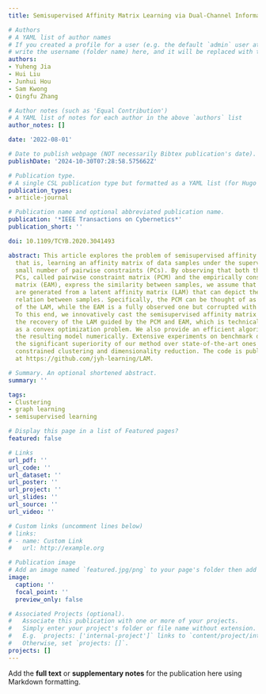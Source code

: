 ```yaml
---
title: Semisupervised Affinity Matrix Learning via Dual-Channel Information Recovery

# Authors
# A YAML list of author names
# If you created a profile for a user (e.g. the default `admin` user at `content/authors/admin/`), 
# write the username (folder name) here, and it will be replaced with their full name and linked to their profile.
authors:
- Yuheng Jia
- Hui Liu
- Junhui Hou
- Sam Kwong
- Qingfu Zhang

# Author notes (such as 'Equal Contribution')
# A YAML list of notes for each author in the above `authors` list
author_notes: []

date: '2022-08-01'

# Date to publish webpage (NOT necessarily Bibtex publication's date).
publishDate: '2024-10-30T07:28:58.575662Z'

# Publication type.
# A single CSL publication type but formatted as a YAML list (for Hugo requirements).
publication_types:
- article-journal

# Publication name and optional abbreviated publication name.
publication: '*IEEE Transactions on Cybernetics*'
publication_short: ''

doi: 10.1109/TCYB.2020.3041493

abstract: This article explores the problem of semisupervised affinity matrix learning,
  that is, learning an affinity matrix of data samples under the supervision of a
  small number of pairwise constraints (PCs). By observing that both the matrix encoding
  PCs, called pairwise constraint matrix (PCM) and the empirically constructed affinity
  matrix (EAM), express the similarity between samples, we assume that both of them
  are generated from a latent affinity matrix (LAM) that can depict the ideal pairwise
  relation between samples. Specifically, the PCM can be thought of as a partial observation
  of the LAM, while the EAM is a fully observed one but corrupted with noise/outliers.
  To this end, we innovatively cast the semisupervised affinity matrix learning as
  the recovery of the LAM guided by the PCM and EAM, which is technically formulated
  as a convex optimization problem. We also provide an efficient algorithm for solving
  the resulting model numerically. Extensive experiments on benchmark datasets demonstrate
  the significant superiority of our method over state-of-the-art ones when used for
  constrained clustering and dimensionality reduction. The code is publicly available
  at https://github.com/jyh-learning/LAM.

# Summary. An optional shortened abstract.
summary: ''

tags:
- Clustering
- graph learning
- semisupervised learning

# Display this page in a list of Featured pages?
featured: false

# Links
url_pdf: ''
url_code: ''
url_dataset: ''
url_poster: ''
url_project: ''
url_slides: ''
url_source: ''
url_video: ''

# Custom links (uncomment lines below)
# links:
# - name: Custom Link
#   url: http://example.org

# Publication image
# Add an image named `featured.jpg/png` to your page's folder then add a caption below.
image:
  caption: ''
  focal_point: ''
  preview_only: false

# Associated Projects (optional).
#   Associate this publication with one or more of your projects.
#   Simply enter your project's folder or file name without extension.
#   E.g. `projects: ['internal-project']` links to `content/project/internal-project/index.md`.
#   Otherwise, set `projects: []`.
projects: []
---
```


Add the **full text** or **supplementary notes** for the publication here using Markdown formatting.
